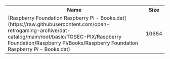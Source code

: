 <table>
<tr><th>Name</th><th>Size</th></tr>
<tr><td>
[Raspberry Foundation Raspberry Pi - Books.dat](https://raw.githubusercontent.com/open-retrogaming-archive/dat-catalog/main/root/basic/TOSEC-PIX/Raspberry Foundation/Raspberry Pi/Books/Raspberry Foundation Raspberry Pi - Books.dat)
</td><td>10684</td></tr>
</table>
